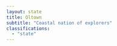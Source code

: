 ```yaml
---
layout: state
title: Oltown
subtitle: "Coastal nation of explorers"
classifications:
  - "state"
---
```


